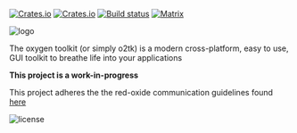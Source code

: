 [![Crates.io](https://img.shields.io/crates/v/o2tk.svg)](https://crates.io/crates/o2tk)
[![Crates.io](https://img.shields.io/crates/dv/o2tk.svg)](https://crates.io/crates/o2tk)
[![Build status](https://gitlab.com/red-oxide/o2tk/badges/master/build.svg)](https://gitlab.com/red-oxide/o2tk/commits/master)
[![Matrix](https://matrix.to/img/matrix-badge.svg)](https://matrix.to/#/#o2tk:matrix.org)

![logo](https://gitlab.com/red-oxide/o2tk/raw/master/assets/logo.svg.png)

The oxygen toolkit (or simply o2tk) is a modern cross-platform, easy to use, GUI toolkit to breathe life into your applications

**This project is a work-in-progress**

This project adheres the the red-oxide communication guidelines found [here](https://gitlab.com/red-oxide/org/raw/master/COMMUNICATION_GUIDELINES.md)

![license](https://gitlab.com/red-oxide/org/raw/master/LGPLv3.svg.png)